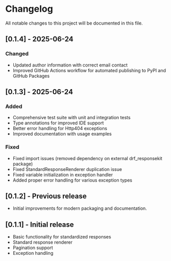 # Changelog

All notable changes to this project will be documented in this file.

## [0.1.4] - 2025-06-24
### Changed
- Updated author information with correct email contact
- Improved GitHub Actions workflow for automated publishing to PyPI and GitHub Packages

## [0.1.3] - 2025-06-24
### Added
- Comprehensive test suite with unit and integration tests
- Type annotations for improved IDE support
- Better error handling for Http404 exceptions
- Improved documentation with usage examples

### Fixed
- Fixed import issues (removed dependency on external drf_responsekit package)
- Fixed StandardResponseRenderer duplication issue
- Fixed variable initialization in exception handler
- Added proper error handling for various exception types

## [0.1.2] - Previous release
- Initial improvements for modern packaging and documentation.

## [0.1.1] - Initial release
- Basic functionality for standardized responses
- Standard response renderer
- Pagination support
- Exception handling
